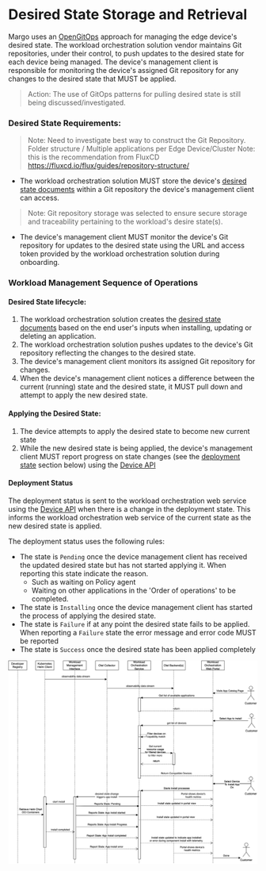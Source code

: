 # Desired State Storage and Retrieval

Margo uses an [OpenGitOps](https://opengitops.dev/) approach for managing the edge device's desired state. The workload orchestration solution vendor maintains Git repositories, under their control, to push updates to the desired state for each device being managed. The device's management client is responsible for monitoring the device's assigned Git repository for any changes to the desired state that MUST be applied.
> Action: The use of GitOps patterns for pulling desired state is still being discussed/investigated. 


### Desired State Requirements:

> Note: Need to investigate best way to construct the Git Repository. Folder structure / Multiple applications per Edge Device/Cluster
> Note: this is the recommendation from FluxCD <https://fluxcd.io/flux/guides/repository-structure/>

- The workload orchestration solution MUST store the device's [desired state documents](../../margo-api-reference/workload-api/desired-state-api/desired-state.md) within a Git repository the device's management client can access. 
> Note: Git repository storage was selected to ensure secure storage and traceability pertaining to the workload's desire state(s).  
- The device's management client MUST monitor the device's Git repository for updates to the desired state using the URL and access token provided by the workload orchestration solution during onboarding.

### Workload Management Sequence of Operations

#### Desired State lifecycle:

1. The workload orchestration solution creates the [desired state documents](../../margo-api-reference/workload-api/desired-state-api/desired-state.md) based on the end user's inputs when installing, updating or deleting an application.
2. The workload orchestration solution pushes updates to the device's Git repository reflecting the changes to the desired state.
3. The device's management client monitors its assigned Git repository for changes.
4. When the device's management client notices a difference between the current (running) state and the desired state, it MUST pull down and attempt to apply the new desired state.

#### Applying the Desired State:

1. The device attempts to apply the desired state to become new current state
2. While the new desired state is being applied, the device's management client MUST report progress on state changes (see the [deployment state](#deployment-status) section below) using the [Device API](../../margo-api-reference/workload-api/device-api/deployment-status.md)

#### Deployment Status

The deployment status is sent to the workload orchestration web service using the [Device API](../../margo-api-reference/workload-api/device-api/deployment-status.md) when there is a change in the deployment state. This informs the workload orchestration web service of the current state as the new desired state is applied. 

The deployment status uses the following rules:

- The state is `Pending` once the device management client has received the updated desired state but has not started applying it. When reporting this state indicate the reason.
    - Such as waiting on Policy agent
    - Waiting on other applications in the 'Order of operations' to be completed.
- The state is `Installing` once the device management client has started the process of applying the desired state.
- The state is `Failure` if at any point the desired state fails to be applied. When reporting a `Failure` state the error message and error code MUST be reported
- The state is `Success` once the desired state has been applied completely 

![Workload Install Sequence Diagram (svg)](../../figures/workload-install-sequence.drawio.svg)
